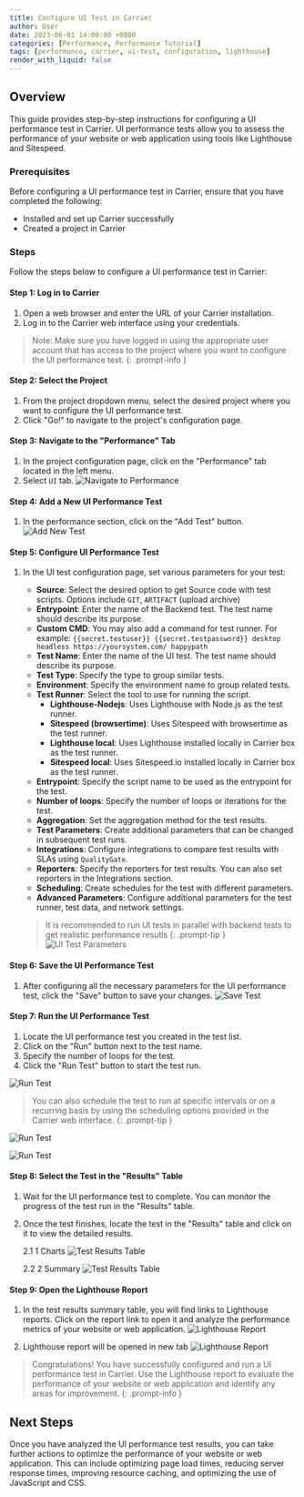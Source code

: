 ```yaml
---
title: Configure UI Test in Carrier
author: User
date: 2023-06-01 14:00:00 +0800
categories: [Performance, Performance Tutorial]
tags: [performance, carrier, ui-test, configuration, lighthouse]
render_with_liquid: false
---
```


## Overview

This guide provides step-by-step instructions for configuring a UI performance test in Carrier. UI performance tests allow you to assess the performance of your website or web application using tools like Lighthouse and Sitespeed.

### Prerequisites

Before configuring a UI performance test in Carrier, ensure that you have completed the following:

- Installed and set up Carrier successfully
- Created a project in Carrier

### Steps

Follow the steps below to configure a UI performance test in Carrier:

#### Step 1: Log in to Carrier

1. Open a web browser and enter the URL of your Carrier installation.
2. Log in to the Carrier web interface using your credentials.

> Note: Make sure you have logged in using the appropriate user account that has access to the project where you want to configure the UI performance test.
{: .prompt-info }

#### Step 2: Select the Project

1. From the project dropdown menu, select the desired project where you want to configure the UI performance test.
2. Click "Go!" to navigate to the project's configuration page.

#### Step 3: Navigate to the "Performance" Tab

1. In the project configuration page, click on the "Performance" tab located in the left menu.
2. Select `UI` tab.
![Navigate to Performance](/assets/posts_img/ui_tab.png)

#### Step 4: Add a New UI Performance Test

1. In the performance section, click on the "Add Test" button.
    ![Add New Test](/assets/posts_img/add_test_button.png)

#### Step 5: Configure UI Performance Test

1. In the UI test configuration page, set various parameters for your test:

   - **Source**: Select the desired option to get Source code with test scripts. Options include `GIT`, `ARTIFACT` (upload archive)
   - **Entrypoint**: Enter the name of the Backend test. The test name should describe its purpose.
   - **Custom CMD**: You may also add a command for test runner. For example: `{{secret.testuser}} {{secret.testpassword}} desktop headless https://yoursystem.com/ happypath`
   - **Test Name**: Enter the name of the UI test. The test name should describe its purpose.
   - **Test Type**: Specify the type to group similar tests.
   - **Environment**: Specify the environment name to group related tests.
   - **Test Runner**: Select the tool to use for running the script.
     - **Lighthouse-Nodejs**: Uses Lighthouse with Node.js as the test runner.
     - **Sitespeed (browsertime)**: Uses Sitespeed with browsertime as the test runner.
     - **Lighthouse local**: Uses Lighthouse installed locally in Carrier box as the test runner.
     - **Sitespeed local**: Uses Sitespeed.io installed locally in Carrier box as the test runner.
   - **Entrypoint**: Specify the script name to be used as the entrypoint for the test.
   - **Number of loops**: Specify the number of loops or iterations for the test.
   - **Aggregation**: Set the aggregation method for the test results.
   - **Test Parameters**: Create additional parameters that can be changed in subsequent test runs.
   - **Integrations**: Configure integrations to compare test results with SLAs using `QualityGate`.
   - **Reporters**: Specify the reporters for test results. You can also set reporters in the Integrations section.
   - **Scheduling**: Create schedules for the test with different parameters.
   - **Advanced Parameters**: Configure additional parameters for the test runner, test data, and network settings.

    > It is recommended to run UI tests in parallel with backend tests to get realistic performance resutls
    {: .prompt-tip }
    ![UI Test Parameters](/assets/posts_img/ui_test_parameters.png)

#### Step 6: Save the UI Performance Test

1. After configuring all the necessary parameters for the UI performance test, click the "Save" button to save your changes.
    ![Save Test](/assets/posts_img/test_param_ui_2.png)

#### Step 7: Run the UI Performance Test

1. Locate the UI performance test you created in the test list.
2. Click on the "Run" button next to the test name.
3. Specify the number of loops for the test.
4. Click the "Run Test" button to start the test run.

![Run Test](/assets/posts_img/run_test_ui_guide.png)

> You can also schedule the test to run at specific intervals or on a recurring basis by using the scheduling options provided in the Carrier web interface.
{: .prompt-tip }

![Run Test](/assets/posts_img/in_progress_ui_test_1.png)


![Run Test](/assets/posts_img/in_progress_ui_test_2.png)


#### Step 8: Select the Test in the "Results" Table

1. Wait for the UI performance test to complete. You can monitor the progress of the test run in the "Results" table.
2. Once the test finishes, locate the test in the "Results" table and click on it to view the detailed results.



      2.1 1 Charts
      ![Test Results Table](/assets/posts_img/charts.png)

      2.2 2 Summary
      ![Test Results Table](/assets/posts_img/summary_ui.png)

#### Step 9: Open the Lighthouse Report

1. In the test results summary table, you will find links to Lighthouse reports. Click on the report link to open it and analyze the performance metrics of your website or web application.
   ![Lighthouse Report](/assets/posts_img/lighthouse_reports_table.png)

2. Lighthouse report will be opened in new tab
   ![Lighthouse Report](/assets/posts_img/lighthouse_report.png)

> Congratulations! You have successfully configured and run a UI performance test in Carrier. Use the Lighthouse report to evaluate the performance of your website or web application and identify any areas for improvement.
{: .prompt-info }

## Next Steps

Once you have analyzed the UI performance test results, you can take further actions to optimize the performance of your website or web application. This can include optimizing page load times, reducing server response times, improving resource caching, and optimizing the use of JavaScript and CSS.
